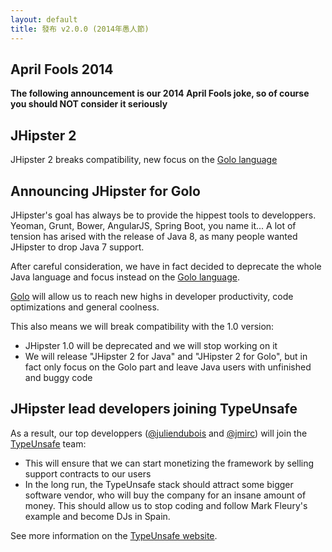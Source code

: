 ```yaml
---
layout: default
title: 發布 v2.0.0 (2014年愚人節)
---
```


April Fools 2014
----------

**The following announcement is our 2014 April Fools joke, so of course you should NOT consider it seriously**

JHipster 2
----------

JHipster 2 breaks compatibility, new focus on the [Golo language](http://golo-lang.org/)

Announcing JHipster for Golo
----------

JHipster's goal has always be to provide the hippest tools to developpers. Yeoman, Grunt, Bower, AngularJS, Spring Boot, you name it...
A lot of tension has arised with the release of Java 8, as many people wanted JHipster to drop Java 7 support.

After careful consideration, we have in fact decided to deprecate the whole Java language and focus instead on the [Golo language](http://golo-lang.org/).

[Golo](http://golo-lang.org/) will allow us to reach new highs in developer productivity, code optimizations and general coolness.

This also means we will break compatibility with the 1.0 version:

- JHipster 1.0 will be deprecated and we will stop working on it
- We will release "JHipster 2 for Java" and "JHipster 2 for Golo", but in fact only focus on the Golo part and leave Java users with unfinished and buggy code

JHipster lead developers joining TypeUnsafe
------------

As a result, our top developpers ([@juliendubois](https://twitter.com/juliendubois) and [@jmirc](https://twitter.com/jmirc)) will join the [TypeUnsafe](http://www.typeunsafe.org/) team:

- This will ensure that we can start monetizing the framework by selling support contracts to our users
- In the long run, the TypeUnsafe stack should attract some bigger software vendor, who will buy the company for an insane amount of money.  This should allow us to stop coding and follow Mark Fleury's example and become DJs in Spain.

See more information on the [TypeUnsafe website](http://www.typeunsafe.org/).
